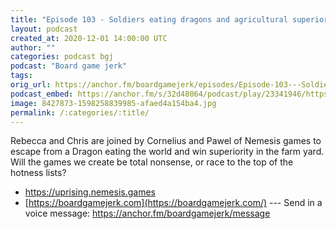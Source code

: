 ```yaml
---
title: "Episode 103 - Soldiers eating dragons and agricultural superiority"
layout: podcast
created_at: 2020-12-01 14:00:00 UTC
author: ""
categories: podcast bgj
podcast: "Board game jerk"
tags: 
orig_url: https://anchor.fm/boardgamejerk/episodes/Episode-103---Soldiers-eating-dragons-and-agricultural-superiority-en6rdq
podcast_embed: https://anchor.fm/s/32d48064/podcast/play/23341946/https%3A%2F%2Fd3ctxlq1ktw2nl.cloudfront.net%2Fstaging%2F2020-11-1%2Ff9056b01-2469-efdc-1d5c-01f5c7f3cd49.mp3
image: 8427873-1598258839985-afaed4a154ba4.jpg
permalink: /:categories/:title/
---
```

Rebecca and Chris are joined by Cornelius and Pawel of Nemesis games to escape from a Dragon eating the world and win superiority in the farm yard. Will the games we create be total nonsense, or race to the top of the hotness lists?

- https://uprising.nemesis.games
- [https://boardgamejerk.com](https://boardgamejerk.com/)
--- Send in a voice message: https://anchor.fm/boardgamejerk/message